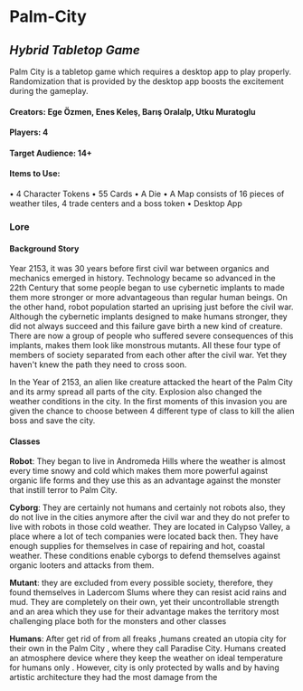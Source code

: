 # Palm-City
## *Hybrid Tabletop Game*

Palm City is a tabletop game which requires a desktop app to play properly. Randomization that is provided by the desktop app boosts the excitement during the gameplay. 

#### Creators: Ege Özmen, Enes Keleş, Barış Oralalp, Utku Muratoglu

#### Players: 4

#### Target Audience: 14+

#### Items to Use:
  • 4 Character Tokens
  • 55 Cards
  • A Die
  • A Map consists of 16 pieces of weather tiles, 4 trade centers and a boss token
  • Desktop App
  
### Lore
#### Background Story
  Year 2153, it was 30 years before first civil war between organics and mechanics emerged in
history. Technology became so advanced in the 22th Century that some people began to use
cybernetic implants to made them more stronger or more advantageous than regular human
beings. On the other hand, robot population started an uprising just before the civil war.
Although the cybernetic implants designed to make humans stronger, they did not always
succeed and this failure gave birth a new kind of creature. There are now a group of people
who suffered severe consequences of this implants, makes them look like monstrous
mutants. All these four type of members of society separated from each other after the civil
war. Yet they haven't knew the path they need to cross soon.
  
  In the Year of 2153, an alien like creature attacked the heart of the Palm City and its army
spread all parts of the city. Explosion also changed the weather conditions in the city. In the first moments 
of this invasion you are given the chance to choose between 4 different type of class to kill the alien boss
and save the city.

#### Classes
**Robot**: They began to live in Andromeda Hills where the weather is almost every time
snowy and cold which makes them more powerful against organic life forms and they use this
as an advantage against the monster that instill terror to Palm City.

**Cyborg**: They are certainly not humans and certainly not robots also, they do not live in the
cities anymore after the civil war and they do not prefer to live with robots in those cold
weather. They are located in Calypso Valley, a place where a lot of tech companies were located 
back then. They have enough supplies for themselves in case of repairing and hot, coastal weather. 
These conditions enable cyborgs to defend themselves against organic looters and attacks from them.

**Mutant**: they are excluded from every possible society, therefore, they found themselves in
Ladercom Slums where they can resist acid rains and mud. They are completely on their
own, yet their uncontrollable strength and an area which they use for their advantage makes
the territory most challenging place both for the monsters and other classes

**Humans**: After get rid of from all freaks ,humans created an utopia city for their own in the
Palm City , where they call Paradise City. Humans created an atmosphere device where
they keep the weather on ideal temperature for humans only . However, city is only
protected by walls and by having artistic architecture they had the most damage from the


